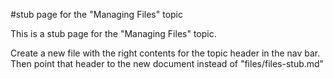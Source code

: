 #stub page for the "Managing Files" topic

This is a stub page for the "Managing Files" topic.


Create a new file with the right contents for the topic header in the nav bar. Then point that header to the new document instead of "files/files-stub.md"
